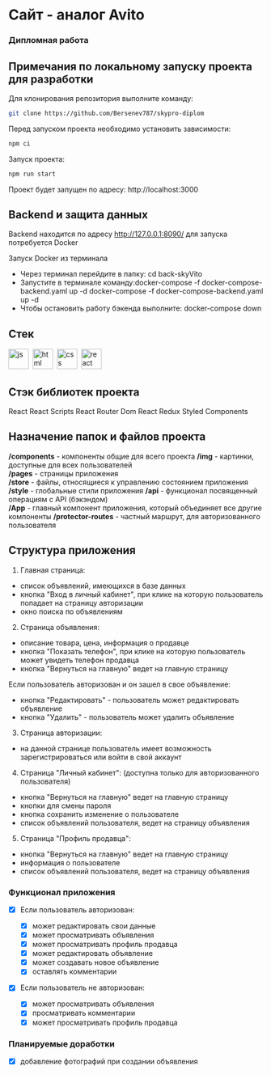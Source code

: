 # Сайт - аналог Avito

### Дипломная работа

## Примечания по локальному запуску проекта для разработки

Для клонирования репозитория выполните команду:

```bash
git clone https://github.com/Bersenev787/skypro-diplom
```

Перед запуском проекта необходимо установить зависимости:

```bash
npm ci
```

Запуск проекта:

```bash
npm run start
```

Проект будет запущен по адресу: http://localhost:3000

## Backend и защита данных

Backend находится по адресу http://127.0.0.1:8090/ для запуска потребуется Docker

Запуск Docker из терминала

- Через терминал перейдите в папку: cd back-skyVito
- Запустите в терминале команду:docker-compose -f docker-compose-backend.yaml up -d docker-compose -f docker-compose-backend.yaml up -d
- Чтобы остановить работу бэкенда выполните: docker-compose down

## Стек

<div id="socials" aligh="center">
<img src="https://cdn.jsdelivr.net/gh/devicons/devicon/icons/javascript/javascript-original.svg" title="js" width="40" height="40"/>&nbsp;
<img src="https://cdn.jsdelivr.net/gh/devicons/devicon/icons/html5/html5-original.svg" title="html" width="40" height="40"/>&nbsp;
<img src="https://cdn.jsdelivr.net/gh/devicons/devicon/icons/css3/css3-original.svg" title="css" width="40" height="40"/>&nbsp;
<img src="https://cdn.jsdelivr.net/gh/devicons/devicon/icons/react/react-original.svg" title="react" width="40" height="40"/>&nbsp;
</div>

## Стэк библиотек проекта

React
React Scripts
React Router Dom
React Redux
Styled Components

## Назначение папок и файлов проекта

**/components** - компоненты общие для всего проекта
**/img** - картинки, доступные для всех пользователей  
**/pages** - страницы приложения  
**/store** - файлы, относящиеся к управлению состоянием приложения
**/style** - глобальные стили приложения
**/api** - функционал посвященный операциям с API (бэкэндом)  
**/App** - главный компонент приложения, который объединяет все другие компоненты
**/protector-routes** - частный маршрут, для авторизованного пользователя

## Структура приложения

1. Главная страница:

- список объявлений, имеющихся в базе данных
- кнопка "Вход в личный кабинет", при клике на которую пользователь попадает на страницу авторизации
- окно поиска по объявлениям

2. Страница объявления:

- описание товара, цена, информация о продавце
- кнопка "Показать телефон", при клике на которую пользователь может увидеть телефон продавца
- кнопка "Вернуться на главную" ведет на главную страницу

Если пользователь авторизован и он зашел в свое объявление:

- кнопка "Редактировать" - пользователь может редактировать объявление
- кнопка "Удалить" - пользователь может удалить объявление

3. Страница авторизации:

- на данной странице пользователь имеет возможность зарегистрироваться или войти в свой аккаунт

4. Страница "Личный кабинет": (доступна только для авторизованного пользователя)

- кнопка "Вернуться на главную" ведет на главную страницу
- кнопки для смены пароля
- кнопка сохранить изменение о пользователе
- список объявлений пользователя, ведет на страницу объявления

5. Страница "Профиль продавца":

- кнопка "Вернуться на главную" ведет на главную страницу
- информация о пользователе
- список объявлений пользователя, ведет на страницу объявления

### Функционал приложения

- [x] Если пользователь авторизован:

  - [x] может редактировать свои данные
  - [x] может просматривать объявления
  - [x] может просматривать профиль продавца
  - [x] может редактировать объявление
  - [x] может создавать новое объявление
  - [x] оставлять комментарии

- [x] Если пользователь не авторизован:
  - [x] может просматривать объявления
  - [x] просматривать комментарии
  - [x] может просматривать профиль продавца

### Планируемые доработки

- [x] добавление фотографий при создании объявления
